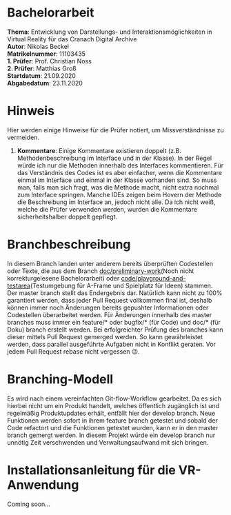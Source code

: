 # Bachelorarbeit
**Thema**: Entwicklung von Darstellungs- und Interaktionsmöglichkeiten in Virtual Reality für das Cranach Digital Archive  
**Autor**: Nikolas Beckel  
**Matrikelnummer**: 11103435  
**1. Prüfer**: Prof. Christian Noss  
**2. Prüfer**: Matthias Groß  
**Startdatum**: 21.09.2020  
**Abgabedatum**: 23.11.2020  

# Hinweis
Hier werden einige Hinweise für die Prüfer notiert, um Missverständnisse zu vermeiden.
1. **Kommentare**: Einige Kommentare existieren doppelt (z.B. Methodenbeschreibung im Interface und in der Klasse). In der Regel würde ich nur die Methoden innerhalb des Interfaces kommentieren. Für das Verständnis des Codes ist es aber einfacher, wenn die Kommentare einmal im Interface und einmal in der Klasse vorhanden sind. So muss man, falls man sich fragt, was die Methode macht, nicht extra nochmal zum Interface springen. Manche IDEs zeigen beim Hovern der Methode die Beschreibung im Interface an, jedoch nicht alle. Da ich nicht weiß, welche die Prüfer verwenden werden, wurden die Kommentare sicherheitshalber doppelt gepflegt. 

# Branchbeschreibung
In diesem Branch landen unter anderem bereits überprüften Codestellen oder Texte, die aus dem Branch [doc/preliminary-work](https://github.com/nikolasbeckel/Bachelorarbeit/tree/doc/preliminary-work)(Noch nicht korrekturgelesene Bachelorarbeit) oder [code/playground-and-testarea](https://github.com/nikolasbeckel/Bachelorarbeit/tree/code/playground-and-test-area)(Testumgebung für A-Frame und Spielplatz für Ideen) stammen. Der master branch stellt das Endergebnis dar. Natürlich kann nicht zu 100% garantiert werden, dass jeder Pull Request vollkommen final ist, deshalb können immer noch Änderungen bereits gepushter Informationen oder Codestellen überarbeitet werden. Für Änderungen innerhalb des master branches muss immer ein feature/* oder bugfix/* (für Code) und doc/* (für Doku) branch erstellt werden. Bei erfolgreichter Prüfung des branches kann dieser mittels Pull Request gemerged werden. So kann gewährleistet werden, dass parallel ausgeführte Aufgaben nicht in Konflikt geraten. Vor jedem Pull Request rebase nicht vergessen 😉.

# Branching-Modell
Es wird nach einem vereinfachten Git-flow-Workflow gearbeitet. Da es sich hierbei nicht um ein Produkt handelt, welches öffentlich zugänglich ist und regelmäßig Produktupdates erhält, entfällt hier der develop branch. Neue Funktionen werden sofort in ihrem feature branch getestet und sobald der Code refactort und die Funktionen getestet wurden, kann er in den master branch gemergt werden. In diesem Projekt würde ein develop branch nur unnötig Zeit verschwenden und Verwaltungsaufwand mit sich bringen.

# Installationsanleitung für die VR-Anwendung
Coming soon...
